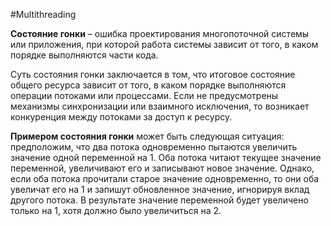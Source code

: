 #Multithreading

**Состояние гонки** – ошибка проектирования многопоточной системы или приложения, при которой работа системы зависит от того, в каком порядке выполняются части кода.

Суть состояния гонки заключается в том, что итоговое состояние общего ресурса зависит от того, в каком порядке выполняются операции потоками или процессами.  Если не предусмотрены механизмы синхронизации или взаимного исключения, то возникает конкуренция между потоками за доступ к ресурсу.

**Примером состояния гонки** может быть следующая ситуация: предположим, что два потока одновременно пытаются увеличить значение одной переменной на 1. 
Оба потока читают текущее значение переменной, увеличивают его и записывают новое значение. Однако, если оба потока прочитали старое значение   одновременно, то они оба увеличат его на 1 и запишут обновленное значение, игнорируя вклад другого потока. В результате значение переменной будет увеличено только на 1, хотя должно было увеличиться на 2.